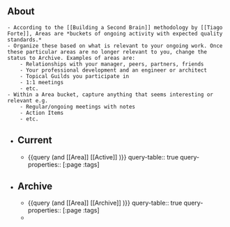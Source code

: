 ## About
	- According to the [[Building a Second Brain]] methodology by [[Tiago Forte]], Areas are *buckets of ongoing activity with expected quality standards.*
	- Organize these based on what is relevant to your ongoing work. Once these particular areas are no longer relevant to you, change the status to Archive. Examples of areas are:
		- Relationships with your manager, peers, partners, friends
		- Your professional development and an engineer or architect
		- Topical Guilds you participate in
		- 1:1 meetings
		- etc.
	- Within a Area bucket, capture anything that seems interesting or relevant e.g.
		- Regular/ongoing meetings with notes
		- Action Items
		- etc.
- ## Current
	- {{query (and [[Area]] [[Active]] )}}
	  query-table:: true
	  query-properties:: [:page :tags]
- ## Archive
	- {{query (and [[Area]] [[Archive]] )}}
	  query-table:: true
	  query-properties:: [:page :tags]
	-